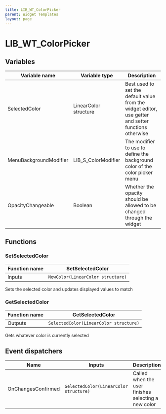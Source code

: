 ```yaml
---
title: LIB_WT_ColorPicker
parent: Widget Templates
layout: page
---
```


# LIB_WT_ColorPicker

## Variables

| Variable name | Variable type | Description |
| --- | --- | --- |
| SelectedColor | LinearColor structure | Best used to set the default value from the widget editor, use getter and setter functions otherwise |
| MenuBackgroundModifier | LIB_S_ColorModifier | The modifier to use to define the background color of the color picker menu |
| OpacityChangeable | Boolean | Whether the opacity should be allowed to be changed through the widget |

## Functions

### SetSelectedColor

| Function name | SetSelectedColor |
| --- | --- |
| Inputs | `NewColor(LinearColor structure)` |

Sets the selected color and updates displayed values to match

### GetSelectedColor

| Function name | GetSelectedColor |
| --- | --- |
| Outputs | `SelectedColor(LinearColor structure)` |

Gets whatever color is currently selected

## Event dispatchers

| Name | Inputs | Description |
| --- | --- | --- |
| OnChangesConfirmed | `SelectedColor(LinearColor structure)` | Called when the user finishes selecting a new color |
